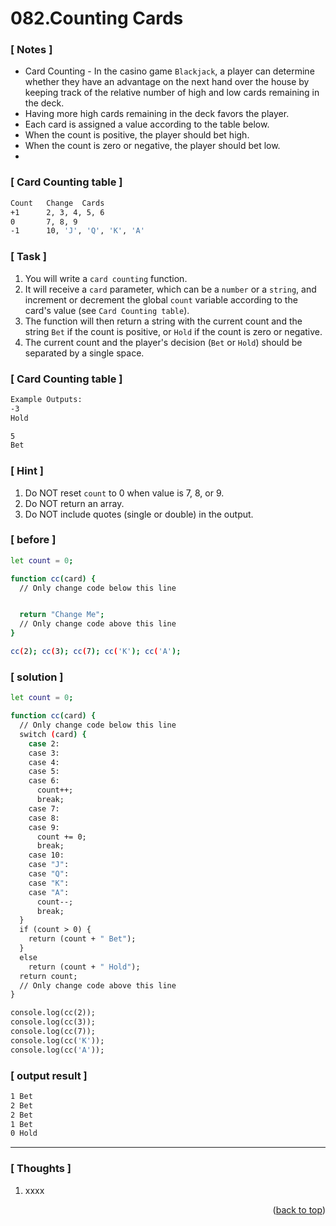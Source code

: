 <a name="topage"></a>

# 082.Counting Cards

### [ Notes ]
  * Card Counting - In the casino game `Blackjack`, a player can determine whether they have an advantage on the next hand over the house by keeping track of the relative number of high and low cards remaining in the deck.
  * Having more high cards remaining in the deck favors the player.
  * Each card is assigned a value according to the table below.
  * When the count is positive, the player should bet high.
  * When the count is zero or negative, the player should bet low.
  * 

### [ Card Counting table ]
```sh
Count   Change	Cards
+1     	2, 3, 4, 5, 6
0       7, 8, 9
-1      10, 'J', 'Q', 'K', 'A'
```

### [ Task ]
  1. You will write a `card counting` function.
  2. It will receive a `card` parameter, which can be a `number` or a `string`, and increment or decrement the global `count` variable according to the card's value (see `Card Counting table`).
  3. The function will then return a string with the current count and the string `Bet` if the count is positive, or `Hold` if the count is zero or negative.
  4. The current count and the player's decision (`Bet` or `Hold`) should be separated by a single space.

### [ Card Counting table ]
```sh
Example Outputs:
-3
Hold

5
Bet
```

### [ Hint ]
  1. Do NOT reset `count` to 0 when value is 7, 8, or 9.
  2. Do NOT return an array.
  3. Do NOT include quotes (single or double) in the output.

### [ before ]

```sh
let count = 0;

function cc(card) {
  // Only change code below this line


  return "Change Me";
  // Only change code above this line
}

cc(2); cc(3); cc(7); cc('K'); cc('A');
```

### [ solution ]

```sh
let count = 0;

function cc(card) {
  // Only change code below this line
  switch (card) {
    case 2:
    case 3:
    case 4:
    case 5:
    case 6:
      count++;
      break;
    case 7:
    case 8:
    case 9:
      count += 0;
      break;
    case 10:
    case "J":
    case "Q":
    case "K":
    case "A":    
      count--;
      break;
  }
  if (count > 0) {
    return (count + " Bet");
  }
  else
    return (count + " Hold");
  return count;
  // Only change code above this line
}

console.log(cc(2)); 
console.log(cc(3)); 
console.log(cc(7)); 
console.log(cc('K')); 
console.log(cc('A'));
```

### [ output result ]

```sh
1 Bet
2 Bet
2 Bet
1 Bet
0 Hold
```

-----

### [ Thoughts ]

  1. xxxx
  

<p align="right">(<a href="#topage">back to top</a>)</p>
<br/>
<br/>
